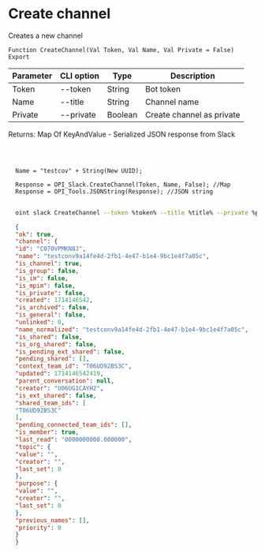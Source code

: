 ﻿---
sidebar_position: 3
---

# Create channel
 Creates a new channel



`Function CreateChannel(Val Token, Val Name, Val Private = False) Export`

  | Parameter | CLI option | Type | Description |
  |-|-|-|-|
  | Token | --token | String | Bot token |
  | Name | --title | String | Channel name |
  | Private | --private | Boolean | Create channel as private |

  
  Returns:  Map Of KeyAndValue - Serialized JSON response from Slack

<br/>




```bsl title="Code example"
  
  Name = "testcov" + String(New UUID);
  
  Response = OPI_Slack.CreateChannel(Token, Name, False); //Map
  Response = OPI_Tools.JSONString(Response); //JSON string
```



```sh title="CLI command example"
    
  oint slack CreateChannel --token %token% --title %title% --private %private%

```

```json title="Result"
  {
  "ok": true,
  "channel": {
  "id": "C070VPMKN8J",
  "name": "testconv9a14fe4d-2fb1-4e47-b1e4-9bc1e4f7a05c",
  "is_channel": true,
  "is_group": false,
  "is_im": false,
  "is_mpim": false,
  "is_private": false,
  "created": 1714146542,
  "is_archived": false,
  "is_general": false,
  "unlinked": 0,
  "name_normalized": "testconv9a14fe4d-2fb1-4e47-b1e4-9bc1e4f7a05c",
  "is_shared": false,
  "is_org_shared": false,
  "is_pending_ext_shared": false,
  "pending_shared": [],
  "context_team_id": "T06UD92BS3C",
  "updated": 1714146542419,
  "parent_conversation": null,
  "creator": "U06UG1CAYH2",
  "is_ext_shared": false,
  "shared_team_ids": [
  "T06UD92BS3C"
  ],
  "pending_connected_team_ids": [],
  "is_member": true,
  "last_read": "0000000000.000000",
  "topic": {
  "value": "",
  "creator": "",
  "last_set": 0
  },
  "purpose": {
  "value": "",
  "creator": "",
  "last_set": 0
  },
  "previous_names": [],
  "priority": 0
  }
  }

```
